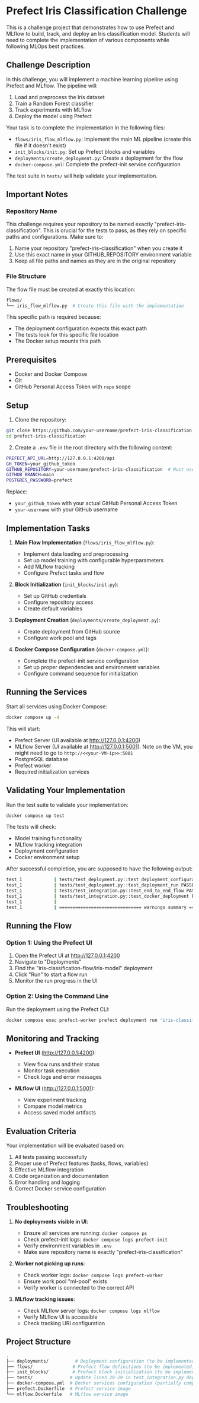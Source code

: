 # Prefect Iris Classification Challenge

This is a challenge project that demonstrates how to use Prefect and MLflow to build, track, and deploy an Iris classification model. Students will need to complete the implementation of various components while following MLOps best practices.

## Challenge Description

In this challenge, you will implement a machine learning pipeline using Prefect and MLflow. The pipeline will:
1. Load and preprocess the Iris dataset
2. Train a Random Forest classifier
3. Track experiments with MLflow
4. Deploy the model using Prefect

Your task is to complete the implementation in the following files:
- `flows/iris_flow_mlflow.py`: Implement the main ML pipeline (create this file if it doesn't exist)
- `init_blocks/init.py`: Set up Prefect blocks and variables
- `deployments/create_deployment.py`: Create a deployment for the flow
- `docker-compose.yml`: Complete the prefect-init service configuration

The test suite in `tests/` will help validate your implementation.

## Important Notes

### Repository Name
This challenge requires your repository to be named exactly "prefect-iris-classification". This is crucial for the tests to pass, as they rely on specific paths and configurations. Make sure to:
1. Name your repository "prefect-iris-classification" when you create it
2. Use this exact name in your GITHUB_REPOSITORY environment variable
3. Keep all file paths and names as they are in the original repository

### File Structure
The flow file must be created at exactly this location:
```sh
flows/
└── iris_flow_mlflow.py  # Create this file with the implementation
```

This specific path is required because:
- The deployment configuration expects this exact path
- The tests look for this specific file location
- The Docker setup mounts this path

## Prerequisites

- Docker and Docker Compose
- Git
- GitHub Personal Access Token with `repo` scope

## Setup

1. Clone the repository:
```bash
git clone https://github.com/your-username/prefect-iris-classification.git
cd prefect-iris-classification
```

2. Create a `.env` file in the root directory with the following content:
```bash
PREFECT_API_URL=http://127.0.0.1:4200/api
GH_TOKEN=your_github_token
GITHUB_REPOSITORY=your-username/prefect-iris-classification  # Must use this exact repository name
GITHUB_BRANCH=main
POSTGRES_PASSWORD=prefect
```

Replace:
- `your_github_token` with your actual GitHub Personal Access Token
- `your-username` with your GitHub username

## Implementation Tasks

1. **Main Flow Implementation** (`flows/iris_flow_mlflow.py`):
   - Implement data loading and preprocessing
   - Set up model training with configurable hyperparameters
   - Add MLflow tracking
   - Configure Prefect tasks and flow

2. **Block Initialization** (`init_blocks/init.py`):
   - Set up GitHub credentials
   - Configure repository access
   - Create default variables

3. **Deployment Creation** (`deployments/create_deployment.py`):
   - Create deployment from GitHub source
   - Configure work pool and tags

4. **Docker Compose Configuration** (`docker-compose.yml`):
   - Complete the prefect-init service configuration
   - Set up proper dependencies and environment variables
   - Configure command sequence for initialization

## Running the Services

Start all services using Docker Compose:

```bash
docker compose up -d
```

This will start:
* Prefect Server (UI available at http://127.0.0.1:4200)
* MLflow Server (UI available at http://127.0.0.1:5001). Note on the VM, you might need to go to `http://<<your-VM-ip>>:5001`
* PostgreSQL database
* Prefect worker
* Required initialization services

## Validating Your Implementation

Run the test suite to validate your implementation:

```bash
docker compose up test
```

The tests will check:
- Model training functionality
- MLflow tracking integration
- Deployment configuration
- Docker environment setup

After successful completion, you are supposed to have the following output:
```sh
test_1            | tests/test_deployment.py::test_deployment_configuration PASSED           [ 25%]
test_1            | tests/test_deployment.py::test_deployment_run PASSED                     [ 50%]
test_1            | tests/test_integration.py::test_end_to_end_flow PASSED                   [ 75%]
test_1            | tests/test_integration.py::test_docker_deployment PASSED                 [100%]
test_1            | 
test_1            | =============================== warnings summary ===============================
```

## Running the Flow

### Option 1: Using the Prefect UI

1. Open the Prefect UI at http://127.0.0.1:4200
2. Navigate to "Deployments"
3. Find the "iris-classification-flow/iris-model" deployment
4. Click "Run" to start a flow run
5. Monitor the run progress in the UI

### Option 2: Using the Command Line

Run the deployment using the Prefect CLI:

```bash
docker compose exec prefect-worker prefect deployment run 'iris-classification-flow/iris-model'
```

## Monitoring and Tracking

- **Prefect UI** (http://127.0.0.1:4200):
  - View flow runs and their status
  - Monitor task execution
  - Check logs and error messages

- **MLflow UI** (http://127.0.0.1:5001):
  - View experiment tracking
  - Compare model metrics
  - Access saved model artifacts

## Evaluation Criteria

Your implementation will be evaluated based on:
1. All tests passing successfully
2. Proper use of Prefect features (tasks, flows, variables)
3. Effective MLflow integration
4. Code organization and documentation
5. Error handling and logging
6. Correct Docker service configuration

## Troubleshooting

1. **No deployments visible in UI**:
   - Ensure all services are running: `docker compose ps`
   - Check prefect-init logs: `docker compose logs prefect-init`
   - Verify environment variables in `.env`
   - Make sure repository name is exactly "prefect-iris-classification"

2. **Worker not picking up runs**:
   - Check worker logs: `docker compose logs prefect-worker`
   - Ensure work pool "ml-pool" exists
   - Verify worker is connected to the correct API

3. **MLflow tracking issues**:
   - Check MLflow server logs: `docker compose logs mlflow`
   - Verify MLflow UI is accessible
   - Check tracking URI configuration

## Project Structure

```sh
.
├── deployments/          # Deployment configuration (to be implemented)
├── flows/               # Prefect flow definitions (to be implemented)
├── init_blocks/         # Prefect block initialization (to be implemented)
├── tests/              # Update lines 28-29 in test_integration.py depending on the docker version)
├── docker-compose.yml  # Docker services configuration (partially complete)
├── prefect.Dockerfile  # Prefect service image
└── mlflow.Dockerfile   # MLflow service image
```
